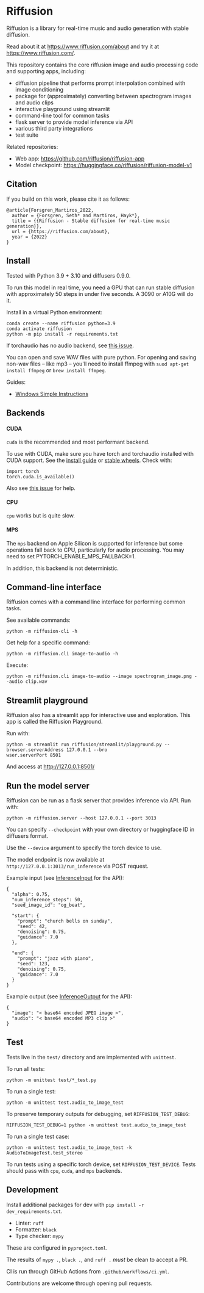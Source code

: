 # Riffusion

Riffusion is a library for real-time music and audio generation with stable diffusion.

Read about it at https://www.riffusion.com/about and try it at https://www.riffusion.com/.

This repository contains the core riffusion image and audio processing code and supporting apps,
including:

 * diffusion pipeline that performs prompt interpolation combined with image conditioning
 * package for (approximately) converting between spectrogram images and audio clips
 * interactive playground using streamlit
 * command-line tool for common tasks
 * flask server to provide model inference via API
 * various third party integrations
 * test suite

Related repositories:
* Web app: https://github.com/riffusion/riffusion-app
* Model checkpoint: https://huggingface.co/riffusion/riffusion-model-v1

## Citation

If you build on this work, please cite it as follows:

```
@article{Forsgren_Martiros_2022,
  author = {Forsgren, Seth* and Martiros, Hayk*},
  title = {{Riffusion - Stable diffusion for real-time music generation}},
  url = {https://riffusion.com/about},
  year = {2022}
}
```

## Install

Tested with Python 3.9 + 3.10 and diffusers 0.9.0.

To run this model in real time, you need a GPU that can run stable diffusion with approximately 50
steps in under five seconds. A 3090 or A10G will do it.

Install in a virtual Python environment:
```
conda create --name riffusion python=3.9
conda activate riffusion
python -m pip install -r requirements.txt
```

If torchaudio has no audio backend, see
[this issue](https://github.com/riffusion/riffusion/issues/12).

You can open and save WAV files with pure python. For opening and saving non-wav files – like mp3 –
you'll need to install ffmpeg with `suod apt-get install ffmpeg` or `brew install ffmpeg`.

Guides:
* [Windows Simple Instructions](https://www.reddit.com/r/riffusion/comments/zrubc9/installation_guide_for_riffusion_app_inference/)

## Backends

#### CUDA
`cuda` is the recommended and most performant backend.

To use with CUDA, make sure you have torch and torchaudio installed with CUDA support. See the
[install guide](https://pytorch.org/get-started/locally/) or
[stable wheels](https://download.pytorch.org/whl/torch_stable.html). Check with:

```python3
import torch
torch.cuda.is_available()
```

Also see [this issue](https://github.com/riffusion/riffusion/issues/3) for help.

#### CPU
`cpu` works but is quite slow.

#### MPS
The `mps` backend on Apple Silicon is supported for inference but some operations fall back to CPU,
particularly for audio processing. You may need to set
PYTORCH_ENABLE_MPS_FALLBACK=1.

In addition, this backend is not deterministic.

## Command-line interface

Riffusion comes with a command line interface for performing common tasks.

See available commands:
```
python -m riffusion-cli -h
```

Get help for a specific command:
```
python -m riffusion.cli image-to-audio -h
```

Execute:
```
python -m riffusion.cli image-to-audio --image spectrogram_image.png --audio clip.wav
```

## Streamlit playground

Riffusion also has a streamlit app for interactive use and exploration.
This app is called the Riffusion Playground.

Run with:
```
python -m streamlit run riffusion/streamlit/playground.py --browser.serverAddress 127.0.0.1 --bro
wser.serverPort 8501
```

And access at http://127.0.0.1:8501/

## Run the model server

Riffusion can be run as a flask server that provides inference via API. Run with:

```
python -m riffusion.server --host 127.0.0.1 --port 3013
```

You can specify `--checkpoint` with your own directory or huggingface ID in diffusers format.

Use the `--device` argument to specify the torch device to use.

The model endpoint is now available at `http://127.0.0.1:3013/run_inference` via POST request.

Example input (see [InferenceInput](https://github.com/hmartiro/riffusion-inference/blob/main/riffusion/datatypes.py#L28) for the API):
```
{
  "alpha": 0.75,
  "num_inference_steps": 50,
  "seed_image_id": "og_beat",

  "start": {
    "prompt": "church bells on sunday",
    "seed": 42,
    "denoising": 0.75,
    "guidance": 7.0
  },

  "end": {
    "prompt": "jazz with piano",
    "seed": 123,
    "denoising": 0.75,
    "guidance": 7.0
  }
}
```

Example output (see [InferenceOutput](https://github.com/hmartiro/riffusion-inference/blob/main/riffusion/datatypes.py#L54) for the API):
```
{
  "image": "< base64 encoded JPEG image >",
  "audio": "< base64 encoded MP3 clip >"
}
```

## Test
Tests live in the `test/` directory and are implemented with `unittest`.

To run all tests:
```
python -m unittest test/*_test.py
```

To run a single test:
```
python -m unittest test.audio_to_image_test
```

To preserve temporary outputs for debugging, set `RIFFUSION_TEST_DEBUG`:
```
RIFFUSION_TEST_DEBUG=1 python -m unittest test.audio_to_image_test
```

To run a single test case:
```
python -m unittest test.audio_to_image_test -k AudioToImageTest.test_stereo
```

To run tests using a specific torch device, set `RIFFUSION_TEST_DEVICE`. Tests should pass with
`cpu`, `cuda`, and `mps` backends.

## Development
Install additional packages for dev with `pip install -r dev_requirements.txt`.

* Linter: `ruff`
* Formatter: `black`
* Type checker: `mypy`

These are configured in `pyproject.toml`.

The results of `mypy .`, `black .`, and `ruff .` *must* be clean to accept a PR.

CI is run through GitHub Actions from `.github/workflows/ci.yml`.

Contributions are welcome through opening pull requests.
